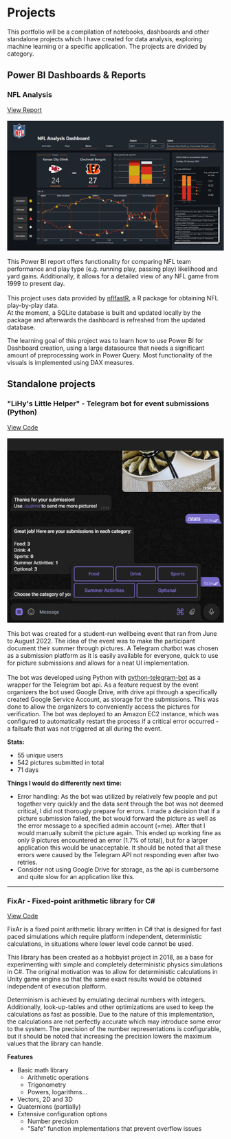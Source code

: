# Projects
<p>This portfolio will be a compilation of notebooks, dashboards and other standalone projects which I have created for data analysis, exploring machine learning or a specific application. The projects are divided by category.</p>

## Power BI Dashboards & Reports

### NFL Analysis

[View Report](https://app.powerbi.com/view?r=eyJrIjoiYmMyYWY2ZjgtNGM1ZC00ZGVjLWFhODMtYTY5OTM0N2I1YmJmIiwidCI6IjhkZWQ3ODVjLTJiYTYtNGIxYS05NmUyLWY3NGFiZTk2MWFiZCIsImMiOjh9)
<br><br>
![NFL Report game view](https://github.com/epaunonen/epaunonen.github.io/blob/main/Assets/NFL/NFL_1.PNG?raw=true "Game view")

This Power BI report offers functionality for comparing NFL team performance and play type (e.g. running play, passing play) likelihood and yard gains.
Additionally, it allows for a detailed view of any NFL game from 1999 to present day.<br>
<br>
This project uses data provided by [nflfastR](https://www.nflfastr.com/index.html), a R package for obtaining NFL play-by-play data.<br>
At the moment, a SQLite database is built and updated locally by the package and afterwards the dashboard is refreshed from the updated database.<br>

The learning goal of this project was to learn how to use Power BI for Dashboard creation, using a large datasource that needs a significant amount of preprocessing work in Power Query. Most functionality of the visuals is implemented using DAX measures.

## Standalone projects

### "LiHy's Little Helper" - Telegram bot for event submissions (Python)

[View Code](https://github.com/epaunonen/epaunonen.github.io/tree/main/Projects/LiHy's%20Little%20Helper)
<br><br>
![LiHyBot](https://github.com/epaunonen/epaunonen.github.io/blob/main/Assets/LiHyBot/LLH.PNG?raw=true "Telegram Bot")

This bot was created for a student-run wellbeing event that ran from June to August 2022. The idea of the event was to make the participant document their summer through pictures. A Telegram chatbot was chosen as a submission platform as it is easily available for everyone, quick to use for picture submissions and allows for a neat UI implementation.
<br><br>
The bot was developed using Python with [python-telegram-bot](https://github.com/python-telegram-bot/python-telegram-bot) as a wrapper for the Telegram bot api. As a feature request by the event organizers the bot used Google Drive, with drive api through a specifically created Google Service Account, as storage for the submissions. This was done to allow the organizers to conveniently access the pictures for verification. The bot was deployed to an Amazon EC2 instance, which was configured to automatically restart the process if a critical error occurred - a failsafe that was not triggered at all during the event.

**Stats:**
 - 55 unique users
 - 542 pictures submitted in total
 - 71 days

**Things I would do differently next time:**
 - Error handling: As the bot was utilized by relatively few people and put together very quickly and the data sent through the bot was not deemed critical, I did not thorougly prepare for errors. I made a decision that if a picture submission failed, the bot would forward the picture as well as the error message to a specified admin account (=me). After that I would manually submit the picture again. This ended up working fine as only 9 pictures encountered an error (1.7% of total), but for a larger application this would be unacceptable. It should be noted that all these errors were caused by the Telegram API not responding even after two retries.
 - Consider not using Google Drive for storage, as the api is cumbersome and quite slow for an application like this.


---
### FixAr - Fixed-point arithmetic library for C#

[View Code](https://github.com/epaunonen/epaunonen.github.io/tree/main/Projects/FixAr%20C%23)

FixAr is a fixed point arithmetic library written in C# that is designed for fast paced simulations which require platform independent, deterministic calculations, in situations where lower level code cannot be used.

This library has been created as a hobbyist project in 2018, as a base for experimenting with simple and completely deterministic physics simulations in C#. The original motivation was to allow for deterministic calculations in Unity game engine so that the same exact results would be obtained independent of execution platform.

Determinism is achieved by emulating decimal numbers with integers. Additionally, look-up-tables and other optimizations are used to keep the calculations as fast as possible. Due to the nature of this implementation, the calculations are not perfectly accurate which may introduce some error to the system. The precision of the number representations is configurable, but it should be noted that increasing the precision lowers the maximum values that the library can handle.

**Features**
 * Basic math library
   - Arithmetic operations
   - Trigonometry
   - Powers, logarithms...
 * Vectors, 2D and 3D
 * Quaternions (partially)
 * Extensive configuration options
   - Number precision
   - "Safe" function implementations that prevent overflow issues

